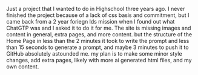 Just a project that I wanted to do in Highschool three years ago. I never finished the project because of a lack of css basis and commitment, but I came back from a 2 year foriegn lds mission when I found out what ChatGTP was and I asked it to do it for me. The site is missing images and content in general, extra pages, and more content. but the structure of the Home Page in less than the 2 minutes it took to write the prompt and less than 15 seconds to generate a prompt, and maybe 3 minutes to push it to GitHub absolutely astounded me. my plan is to make some minor style changes, add extra pages, likely with more ai generated html files, and my own content. 
